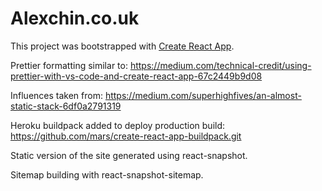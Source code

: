# Alexchin.co.uk

This project was bootstrapped with [Create React App](https://github.com/facebookincubator/create-react-app).

Prettier formatting similar to:
https://medium.com/technical-credit/using-prettier-with-vs-code-and-create-react-app-67c2449b9d08

Influences taken from:
https://medium.com/superhighfives/an-almost-static-stack-6df0a2791319

Heroku buildpack added to deploy production build: https://github.com/mars/create-react-app-buildpack.git

Static version of the site generated using react-snapshot.

Sitemap building with react-snapshot-sitemap.
